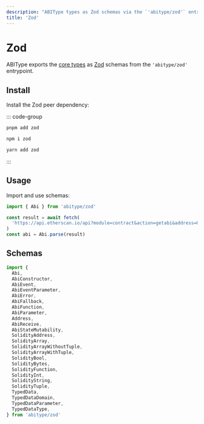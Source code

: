```yaml
---
description: "ABIType types as Zod schemas via the `'abitype/zod'` entrypoint."
title: 'Zod'
---
```


# Zod

ABIType exports the [core types](/api/types) as [Zod](https://github.com/colinhacks/zod) schemas from the `'abitype/zod'` entrypoint.

## Install

Install the Zod peer dependency:

::: code-group

```bash [pnpm]
pnpm add zod
```

```bash [npm]
npm i zod
```

```bash [yarn]
yarn add zod
```

:::

## Usage

Import and use schemas:

```ts twoslash
import { Abi } from 'abitype/zod'

const result = await fetch(
  'https://api.etherscan.io/api?module=contract&action=getabi&address=0x…'
)
const abi = Abi.parse(result)
```

## Schemas

```ts twoslash
import {
  Abi,
  AbiConstructor,
  AbiEvent,
  AbiEventParameter,
  AbiError,
  AbiFallback,
  AbiFunction,
  AbiParameter,
  Address,
  AbiReceive,
  AbiStateMutability,
  SolidityAddress,
  SolidityArray,
  SolidityArrayWithoutTuple,
  SolidityArrayWithTuple,
  SolidityBool,
  SolidityBytes,
  SolidityFunction,
  SolidityInt,
  SolidityString,
  SolidityTuple,
  TypedData,
  TypedDataDomain,
  TypedDataParameter,
  TypedDataType,
} from 'abitype/zod'
```
